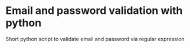# Email and password validation with python

Short python script to validate email and password via regular expression
